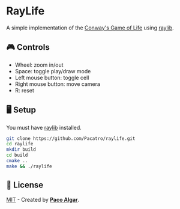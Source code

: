 # RayLife

A simple implementation of the [Conway's Game of Life](https://en.wikipedia.org/wiki/Conway%27s_Game_of_Life) using [raylib](https://www.raylib.com/).

## 🎮 Controls

- Wheel: zoom in/out
- Space: toggle play/draw mode
- Left mouse button: toggle cell
- Right mouse button: move camera
- R: reset

## 🖥️ Setup

You must have [raylib](https://www.raylib.com/) installed.

```bash
git clone https://github.com/Pacatro/raylife.git
cd raylife
mkdir build
cd build
cmake ..
make && ./raylife
```

## 🔑 License

[MIT](https://opensource.org/license/mit/) - Created by [**Paco Algar**](https://github.com/Pacatro).
